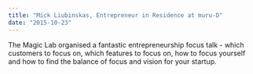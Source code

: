 ```yaml
---
title: "Mick Liubinskas, Entrepreneur in Residence at muru-D"
date: "2015-10-23"
---
```

The Magic Lab organised a fantastic entrepreneurship focus talk - which customers to focus on, which features to focus on, how to focus yourself and how to find the balance of focus and vision for your startup.